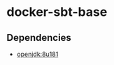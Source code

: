 # docker-sbt-base

## Dependencies

* [openjdk:8u181](https://github.com/docker-library/openjdk/blob/86918ee28d383e7af63f535a2558040dce141099/8/jdk/Dockerfile)
